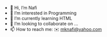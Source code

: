 - 👋 Hi, I’m Nafi
- 👀 I’m interested in Programming
- 🌱 I’m currently learning HTML
- 💞️ I’m looking to collaborate on ...
- 📫 How to reach me: ✉️ mknafi@yahoo.com


<!---
Nafi2016/Nafi2016 is a ✨ special ✨ repository because its `README.md` (this file) appears on your GitHub profile.
You can click the Preview link to take a look at your changes.
--->
